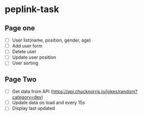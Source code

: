 # peplink-task

## Page one

- [ ] User list(name, position, gender, age)
- [ ] Add user form
- [ ] Delete user
- [ ] Update user position
- [ ] User sorting

## Page Two

- [ ] Get data from API (https://api.chucknorris.io/jokes/random?category=dev)
- [ ] Update data on load and every 15s
- [ ] Display last updated
